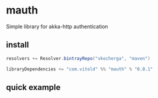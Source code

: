 # mauth
Simple library for akka-http authentication 
## install

```scala
resolvers += Resolver.bintrayRepo("vkocherga", "maven")
```

```scala
libraryDependencies += "com.vitold" %% "mauth" % "0.0.1"
```

## quick example
```scala


```

